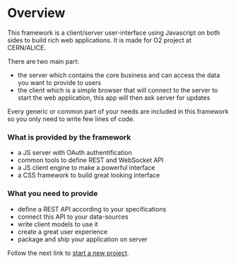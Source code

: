 # Overview

This framework is a client/server user-interface using Javascript on both sides to build rich web applications. It is made for O2 project at CERN/ALICE.

There are two main part:
- the server which contains the core business and can access the data you want to provide to users
- the client which is a simple browser that will connect to the server to start the web application, this app will then ask server for updates

Every generic or common part of your needs are included in this framework so you only need to write few lines of code.

### What is provided by the framework

- a JS server with OAuth authentification
- common tools to define REST and WebSocket API
- a JS client engine to make a powerful interface
- a CSS framework to build great looking interface

### What you need to provide

- define a REST API according to your specifications
- connect this API to your data-sources
- write client models to use it
- create a great user experience
- package and ship your application on server

Follow the next link to [start a new project](start-project.md).
